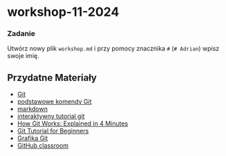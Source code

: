 # workshop-11-2024

### Zadanie 

Utwórz nowy plik `workshop.md` i przy pomocy znacznika `#` (`# Adrian`) wpisz swoje imię.


## Przydatne Materiały

- [Git](https://pl.wikipedia.org/wiki/Git_(oprogramowanie))
- [podstawowe komendy Git](https://education.github.com/git-cheat-sheet-education.pdf)
- [markdown](https://www.markdownguide.org/cheat-sheet/)
- [interaktywny tutorial git](https://learngitbranching.js.org/?locale=pl)
- [How Git Works: Explained in 4 Minutes](https://www.youtube.com/watch?v=8JJ101D3knE)
- [Git Tutorial for Beginners](https://www.youtube.com/watch?v=8JJ101D3knE)
- [Grafika Git](https://www.linkedin.com/posts/nikkisiapno_softwareengineering-git-webdevelopment-activity-7067006036800405505-G_Sa?utm_source=share&utm_medium=member_desktop)
- [GitHub classroom](https://classroom.github.com/videos)
